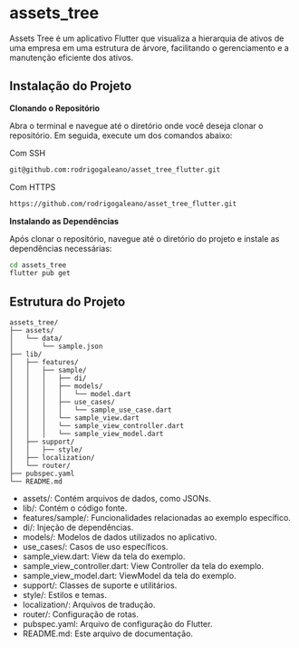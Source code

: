 # assets_tree

Assets Tree é um aplicativo Flutter que visualiza a hierarquia de ativos de uma empresa em uma estrutura de árvore, facilitando o gerenciamento e a manutenção eficiente dos ativos.

## Instalação do Projeto

**Clonando o Repositório**

Abra o terminal e navegue até o diretório onde você deseja clonar o repositório. Em seguida, execute um dos comandos abaixo:

Com SSH

```bash
git@github.com:rodrigogaleano/asset_tree_flutter.git
```

Com HTTPS

```bash
https://github.com/rodrigogaleano/asset_tree_flutter.git
```

**Instalando as Dependências**

Após clonar o repositório, navegue até o diretório do projeto e instale as dependências necessárias:

```bash
cd assets_tree
flutter pub get
```

## Estrutura do Projeto

```
assets_tree/
├── assets/
│   └── data/
│       └── sample.json
├── lib/
│   ├── features/
│   │   ├── sample/
│   │   │   ├── di/
│   │   │   ├── models/
│   │   │   │   └── model.dart
│   │   │   ├── use_cases/
│   │   │   │   └── sample_use_case.dart
│   │   │   └── sample_view.dart
│   │   │   └── sample_view_controller.dart
│   │   │   └── sample_view_model.dart
│   ├── support/
│   │   ├── style/
│   ├── localization/
│   └── router/
├── pubspec.yaml
└── README.md
```

- assets/: Contém arquivos de dados, como JSONs.
- lib/: Contém o código fonte.
- features/sample/: Funcionalidades relacionadas ao exemplo específico.
- di/: Injeção de dependências.
- models/: Modelos de dados utilizados no aplicativo.
- use_cases/: Casos de uso específicos.
- sample_view.dart: View da tela do exemplo.
- sample_view_controller.dart: View Controller da tela do exemplo.
- sample_view_model.dart: ViewModel da tela do exemplo.
- support/: Classes de suporte e utilitários.
- style/: Estilos e temas.
- localization/: Arquivos de tradução.
- router/: Configuração de rotas.
- pubspec.yaml: Arquivo de configuração do Flutter.
- README.md: Este arquivo de documentação.
